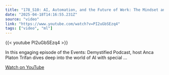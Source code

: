 ```yaml
---
title: "178_S10: AI, Automation, and the Future of Work: The Mindset and Implementation ft. Noah Riley"
date: "2025-04-18T14:16:55.231Z"
source: "video"
link: "https://www.youtube.com/watch?v=PI2uGbSEzq4"
tags: ["video", "ml"]
---
```


{{< youtube PI2uGbSEzq4 >}}

In this engaging episode of the Events: Demystified Podcast, host Anca Platon Trifan dives deep into the world of AI with special ...

[Watch on YouTube](https://www.youtube.com/watch?v=PI2uGbSEzq4)
